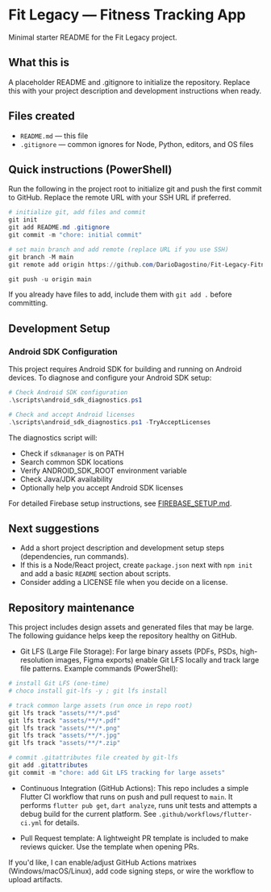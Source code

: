 # Fit Legacy — Fitness Tracking App

Minimal starter README for the Fit Legacy project.

## What this is
A placeholder README and .gitignore to initialize the repository. Replace this with your project description and development instructions when ready.

## Files created
- `README.md` — this file
- `.gitignore` — common ignores for Node, Python, editors, and OS files

## Quick instructions (PowerShell)
Run the following in the project root to initialize git and push the first commit to GitHub. Replace the remote URL with your SSH URL if preferred.

```powershell
# initialize git, add files and commit
git init
git add README.md .gitignore
git commit -m "chore: initial commit"

# set main branch and add remote (replace URL if you use SSH)
git branch -M main
git remote add origin https://github.com/DarioDagostino/Fit-Legacy-Fitness-Tracking-App.git

git push -u origin main
```

If you already have files to add, include them with `git add .` before committing.

## Development Setup

### Android SDK Configuration

This project requires Android SDK for building and running on Android devices. To diagnose and configure your Android SDK setup:

```powershell
# Check Android SDK configuration
.\scripts\android_sdk_diagnostics.ps1

# Check and accept Android licenses
.\scripts\android_sdk_diagnostics.ps1 -TryAcceptLicenses
```

The diagnostics script will:
- Check if `sdkmanager` is on PATH
- Search common SDK locations
- Verify ANDROID_SDK_ROOT environment variable
- Check Java/JDK availability
- Optionally help you accept Android SDK licenses

For detailed Firebase setup instructions, see [FIREBASE_SETUP.md](FIREBASE_SETUP.md).

## Next suggestions
- Add a short project description and development setup steps (dependencies, run commands).
- If this is a Node/React project, create `package.json` next with `npm init` and add a basic `README` section about scripts.
- Consider adding a LICENSE file when you decide on a license.

## Repository maintenance

This project includes design assets and generated files that may be large. The following guidance helps keep the repository healthy on GitHub.

- Git LFS (Large File Storage): For large binary assets (PDFs, PSDs, high-resolution images, Figma exports) enable Git LFS locally and track large file patterns. Example commands (PowerShell):

```powershell
# install Git LFS (one-time)
# choco install git-lfs -y ; git lfs install

# track common large assets (run once in repo root)
git lfs track "assets/**/*.psd"
git lfs track "assets/**/*.pdf"
git lfs track "assets/**/*.png"
git lfs track "assets/**/*.jpg"
git lfs track "assets/**/*.zip"

# commit .gitattributes file created by git-lfs
git add .gitattributes
git commit -m "chore: add Git LFS tracking for large assets"
```

- Continuous Integration (GitHub Actions): This repo includes a simple Flutter CI workflow that runs on push and pull request to `main`. It performs `flutter pub get`, `dart analyze`, runs unit tests and attempts a debug build for the current platform. See `.github/workflows/flutter-ci.yml` for details.

- Pull Request template: A lightweight PR template is included to make reviews quicker. Use the template when opening PRs.

If you'd like, I can enable/adjust GitHub Actions matrixes (Windows/macOS/Linux), add code signing steps, or wire the workflow to upload artifacts.
